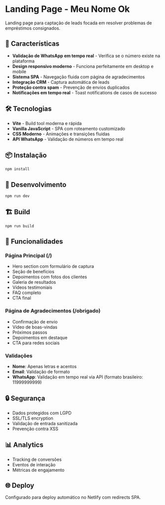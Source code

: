 # Landing Page - Meu Nome Ok

Landing page para captação de leads focada em resolver problemas de empréstimos consignados.

## 🚀 Características

- **Validação de WhatsApp em tempo real** - Verifica se o número existe na plataforma
- **Design responsivo moderno** - Funciona perfeitamente em desktop e mobile
- **Sistema SPA** - Navegação fluida com página de agradecimentos
- **Integração CRM** - Captura automática de leads
- **Proteção contra spam** - Prevenção de envios duplicados
- **Notificações em tempo real** - Toast notifications de casos de sucesso

## 🛠️ Tecnologias

- **Vite** - Build tool moderna e rápida
- **Vanilla JavaScript** - SPA com roteamento customizado
- **CSS Moderno** - Animações e transições fluidas
- **API WhatsApp** - Validação de números em tempo real

## 📦 Instalação

```bash
npm install
```

## 🔧 Desenvolvimento

```bash
npm run dev
```

## 🏗️ Build

```bash
npm run build
```

## 📱 Funcionalidades

### Página Principal (/)
- Hero section com formulário de captura
- Seção de benefícios
- Depoimentos com fotos dos clientes
- Galeria de resultados
- Vídeos testimoniais
- FAQ completo
- CTA final

### Página de Agradecimentos (/obrigado)
- Confirmação de envio
- Vídeo de boas-vindas
- Próximos passos
- Depoimentos em destaque
- CTA para redes sociais

### Validações
- **Nome**: Apenas letras e acentos
- **Email**: Validação de formato
- **WhatsApp**: Validação em tempo real via API (formato brasileiro: 11999999999)

## 🔒 Segurança

- Dados protegidos com LGPD
- SSL/TLS encryption
- Validação de entrada sanitizada
- Prevenção contra XSS

## 📊 Analytics

- Tracking de conversões
- Eventos de interação
- Métricas de engajamento

## 🌐 Deploy

Configurado para deploy automático no Netlify com redirects SPA.